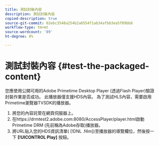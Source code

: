 ```yaml
---
title: 測試封裝內容
description: 測試封裝內容
copied-description: true
source-git-commit: 02ebc3548a254b2a6554f1ab34afbb3ea5f09bb8
workflow-type: tm+mt
source-wordcount: '89'
ht-degree: 0%

---
```


# 測試封裝內容 {#test-the-packaged-content}

您應使用公開可用的Adobe Primetime Desktop Player (透過Flash Player)驗證封裝作業是否成功。 此播放器僅支援HDS內容。 為了測試HLS內容，需要啟用Primetime瀏覽器TVSDK的播放器。

1. 將您的內容託管在網頁伺服器上。
1. 在https://drmtest2.adobe.com:8080/AccessPlayer/player.html啟動Primetime DRM (先前稱為Adobe存取)播放器。
1. 將URL貼入您的HDS資訊清單( [!DNL .f4m])至播放器的導覽欄位，然後按一下 **[!UICONTROL Play]** 按鈕。
